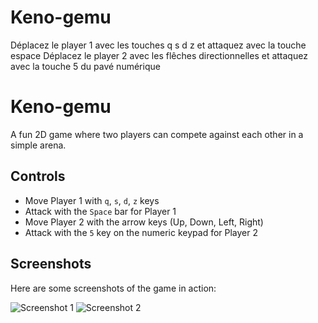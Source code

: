 # Keno-gemu

Déplacez le player 1 avec les touches q s d z et attaquez avec la touche espace
Déplacez le player 2 avec les flêches directionnelles et attaquez avec la touche 5 du pavé numérique
# Keno-gemu

A fun 2D game where two players can compete against each other in a simple arena.

## Controls

- Move Player 1 with `q`, `s`, `d`, `z` keys
- Attack with the `Space` bar for Player 1
- Move Player 2 with the arrow keys (Up, Down, Left, Right)
- Attack with the `5` key on the numeric keypad for Player 2

## Screenshots

Here are some screenshots of the game in action:

![Screenshot 1]([assets/screenshot1.png](https://github.com/Authentiq08/Keno-gemu/blob/main/assets/capture1.png))
![Screenshot 2]([assets/screenshot2.png](https://github.com/Authentiq08/Keno-gemu/blob/main/assets/capture2.png))
